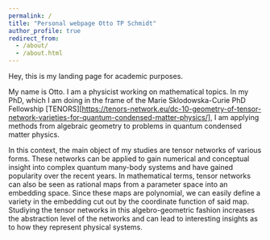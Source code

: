 ```yaml
---
permalink: /
title: "Personal webpage Otto TP Schmidt"
author_profile: true
redirect_from: 
  - /about/
  - /about.html
---
```


Hey, this is my landing page for academic purposes. 

My name is Otto. I am a physicist working on mathematical topics. In my PhD, which I am doing in the frame of the Marie Sklodowska-Curie PhD Fellowship [TENORS][https://tenors-network.eu/dc-10-geometry-of-tensor-network-varieties-for-quantum-condensed-matter-physics/], I am applying methods from algebraic geometry to problems in quantum condensed matter physics. 

In this context, the main object of my studies are tensor networks of various forms. These networks can be applied to gain numerical and conceptual insight into complex quantum many-body systems and have gained popularity over the recent years. In mathematical terms, tensor networks can also be seen as rational maps from a parameter space into an embedding space. Since these maps are polynomial, we can easily define a variety in the embedding cut out by the coordinate function of said map. Studiying the tensor networks in this algebro-geometric fashion increases the abstraction level of the networks and can lead to interesting insights as to how they represent physical systems. 
